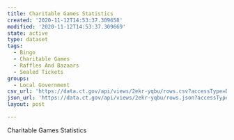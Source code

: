 ```yaml
---
title: Charitable Games Statistics
created: '2020-11-12T14:53:37.309658'
modified: '2020-11-12T14:53:37.309669'
state: active
type: dataset
tags:
  - Bingo
  - Charitable Games
  - Raffles And Bazaars
  - Sealed Tickets
groups:
  - Local Government
csv_url: 'https://data.ct.gov/api/views/2ekr-yqbu/rows.csv?accessType=DOWNLOAD'
json_url: 'https://data.ct.gov/api/views/2ekr-yqbu/rows.json?accessType=DOWNLOAD'
layout: post

---
```

Charitable Games Statistics
